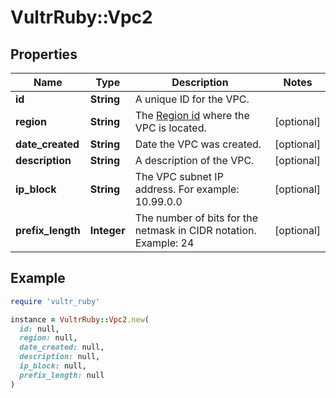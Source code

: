 # VultrRuby::Vpc2

## Properties

| Name | Type | Description | Notes |
| ---- | ---- | ----------- | ----- |
| **id** | **String** | A unique ID for the VPC. |  |
| **region** | **String** | The [Region id](#operation/list-regions) where the VPC is located. | [optional] |
| **date_created** | **String** | Date the VPC was created. | [optional] |
| **description** | **String** | A description of the VPC. | [optional] |
| **ip_block** | **String** | The VPC subnet IP address. For example: 10.99.0.0 | [optional] |
| **prefix_length** | **Integer** | The number of bits for the netmask in CIDR notation. Example: 24 | [optional] |

## Example

```ruby
require 'vultr_ruby'

instance = VultrRuby::Vpc2.new(
  id: null,
  region: null,
  date_created: null,
  description: null,
  ip_block: null,
  prefix_length: null
)
```

